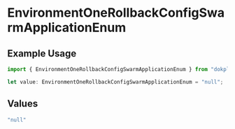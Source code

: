 # EnvironmentOneRollbackConfigSwarmApplicationEnum

## Example Usage

```typescript
import { EnvironmentOneRollbackConfigSwarmApplicationEnum } from "dokploy-sdk/models/operations";

let value: EnvironmentOneRollbackConfigSwarmApplicationEnum = "null";
```

## Values

```typescript
"null"
```
